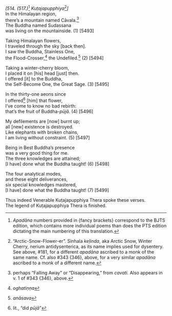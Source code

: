 *\[514. {517.}*[^1] *Kuṭajapupphiya*[^2]*\]*  
In the Himalayan region,  
there’s a mountain named Cāvala.[^3]  
The Buddha named Sudassana  
was living on the mountainside. (1) \[5493\]

Taking Himalayan flowers,  
I traveled through the sky \[back then\].  
I saw the Buddha, Stainless One,  
the Flood-Crosser,[^4] the Undefiled.[^5] (2) \[5494\]

Taking a winter-cherry bloom,  
I placed it on \[his\] head \[just\] then.  
I offered \[it\] to the Buddha,  
the Self-Become One, the Great Sage. (3) \[5495\]

In the thirty-one aeons since  
I offered[^6] \[him\] that flower,  
I’ve come to know no bad rebirth:  
that’s the fruit of Buddha-*pūjā*. (4) \[5496\]

My defilements are \[now\] burnt up;  
all \[new\] existence is destroyed.  
Like elephants with broken chains,  
I am living without constraint. (5) \[5497\]

Being in Best Buddha’s presence  
was a very good thing for me.  
The three knowledges are attained;  
\[I have\] done what the Buddha taught! (6) \[5498\]

The four analytical modes,  
and these eight deliverances,  
six special knowledges mastered,  
\[I have\] done what the Buddha taught! (7) \[5499\]

Thus indeed Venerable Kuṭajapupphiya Thera spoke these verses.  
The legend of Kuṭajapupphiya Thera is finished.

[^1]: *Apadāna* numbers provided in {fancy brackets} correspond to the BJTS edition, which contains more individual poems than does the PTS edition dictating the main numbering of this translation.

[^2]: “Arctic-Snow-Flower-er”. Sinhala *keḷinda*, aka Arctic Snow, Winter Cherry, nerium antidysenterica, as its name implies used for dysentery. See above, \#181, for a different *apadāna* ascribed to a monk of the same name. Cf. also \#343 {346}, above, for a very similar *apadāna* ascribed to a monk of a different name.

[^3]: perhaps “Falling Away” or “Disappearing,” from *cavati.* Also appears in v. 1 of \#343 {346}, above.

[^4]: *oghatiṇṇa*

[^5]: *anāsava*

[^6]: lit., “did *pūjā*”
